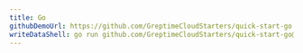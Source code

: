 ```yaml
---
title: Go
githubDemoUrl: https://github.com/GreptimeCloudStarters/quick-start-go
writeDataShell: go run github.com/GreptimeCloudStarters/quick-start-go@latest -endpoint=http://localhost:4000/v1/otlp/v1/metrics
---
```


<!--@include: ./template.md-->
